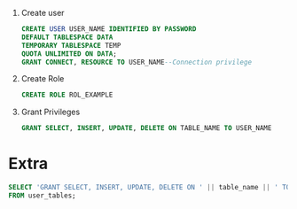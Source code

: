 1. Create user
   ```sql
   CREATE USER USER_NAME IDENTIFIED BY PASSWORD
   DEFAULT TABLESPACE DATA
   TEMPORARY TABLESPACE TEMP
   QUOTA UNLIMITED ON DATA;
   GRANT CONNECT, RESOURCE TO USER_NAME--Connection privilege
   ```
   
2. Create Role
   ```sql
   CREATE ROLE ROL_EXAMPLE
   ```
   
3. Grant Privileges
   ```sql
   GRANT SELECT, INSERT, UPDATE, DELETE ON TABLE_NAME TO USER_NAME
   ```









# **Extra**
``` sql
SELECT 'GRANT SELECT, INSERT, UPDATE, DELETE ON ' || table_name || ' TO user_name;'
FROM user_tables;
```